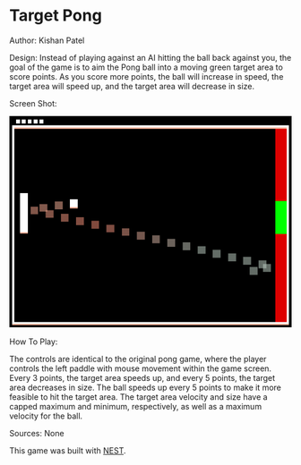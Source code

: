 # Target Pong

Author: Kishan Patel

Design: Instead of playing against an AI hitting the ball back against you, the goal of the game is to aim the Pong ball into a moving green target area to score points.
As you score more points, the ball will increase in speed, the target area will speed up, and the target area will decrease in size.

Screen Shot:

![Screen Shot](screenshot.png)

How To Play:

The controls are identical to the original pong game, where the player controls the left paddle with mouse movement within the game screen.
Every 3 points, the target area speeds up, and every 5 points, the target area decreases in size. The ball speeds up every 5 points to make it more feasible to hit the target area.
The target area velocity and size have a capped maximum and minimum, respectively, as well as a maximum velocity for the ball.

Sources: None

This game was built with [NEST](NEST.md).
